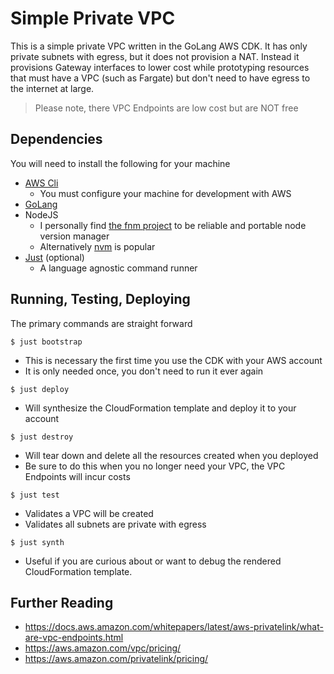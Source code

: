# Simple Private VPC

This is a simple private VPC written in the GoLang AWS CDK.
It has only private subnets with egress, but it does not provision
a NAT. Instead it provisions Gateway interfaces to lower cost
while prototyping resources that must have a VPC (such as Fargate)
but don't need to have egress to the internet at large.

> Please note, there VPC Endpoints are low cost but are NOT free

## Dependencies
You will need to install the following for your machine

- [AWS Cli](https://docs.aws.amazon.com/cli/latest/userguide/getting-started-install.html)
  - You must configure your machine for development with AWS
- [GoLang](https://go.dev/doc/install)
- NodeJS
  - I personally find [the fnm project](https://github.com/Schniz/fnm) to be reliable and portable node version manager
  - Alternatively [nvm](https://github.com/nvm-sh/nvm) is popular
- [Just](https://github.com/casey/just) (optional)
  - A language agnostic command runner

## Running, Testing, Deploying

The primary commands are straight forward

`$ just bootstrap`
 * This is necessary the first time you use the CDK with your AWS account
 * It is only needed once, you don't need to run it ever again

`$ just deploy`
 * Will synthesize the CloudFormation template and deploy it to your account

`$ just destroy`
 * Will tear down and delete all the resources created when you deployed
 * Be sure to do this when you no longer need your VPC, the VPC Endpoints will incur costs

`$ just test`
 * Validates a VPC will be created
 * Validates all subnets are private with egress

`$ just synth`
 * Useful if you are curious about or want to debug the rendered CloudFormation template.



## Further Reading
- https://docs.aws.amazon.com/whitepapers/latest/aws-privatelink/what-are-vpc-endpoints.html
- https://aws.amazon.com/vpc/pricing/
- https://aws.amazon.com/privatelink/pricing/
